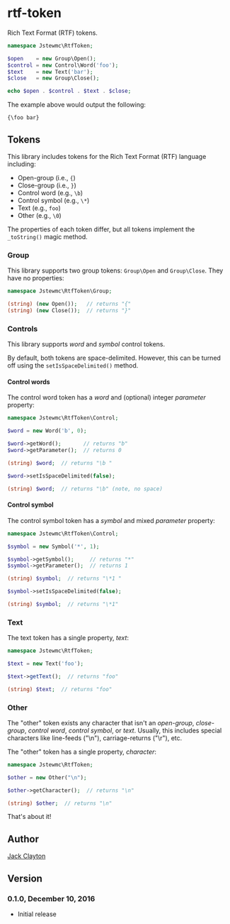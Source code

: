 # rtf-token
Rich Text Format (RTF) tokens.

```php
namespace Jstewmc\RtfToken;

$open    = new Group\Open();
$control = new Control\Word('foo');
$text    = new Text('bar');
$close   = new Group\Close();

echo $open . $control . $text . $close;

```

The example above would output the following:

```
{\foo bar}
```

## Tokens

This library includes tokens for the Rich Text Format (RTF) language including:

* Open-group (i.e., `{`)
* Close-group (i.e., `}`)
* Control word (e.g., `\b`)
* Control symbol (e.g., `\*`)
* Text (e.g., `foo`)
* Other (e.g., `\0`)

The properties of each token differ, but all tokens implement the `_toString()` magic method.

### Group

This library supports two group tokens: `Group\Open` and `Group\Close`. They have no properties:

```php
namespace Jstewmc\RtfToken\Group;

(string) (new Open());   // returns "{"
(string) (new Close());  // returns "}"
```

### Controls

This library supports _word_ and _symbol_ control tokens. 

By default, both tokens are space-delimited. However, this can be turned off using the `setIsSpaceDelimited()` method.

#### Control words

The control word token has a _word_ and (optional) integer _parameter_ property:

```php
namespace Jstewmc\RtfToken\Control;

$word = new Word('b', 0);

$word->getWord();       // returns "b"
$word->getParameter();  // returns 0

(string) $word;  // returns "\b "

$word->setIsSpaceDelimited(false);

(string) $word;  // returns "\b" (note, no space)
```

#### Control symbol

The control symbol token has a _symbol_ and mixed _parameter_ property:

```php
namespace Jstewmc\RtfToken\Control;

$symbol = new Symbol('*', 1);

$symbol->getSymbol();     // returns "*"
$symbol->getParameter();  // returns 1

(string) $symbol;  // returns "\*1 "

$symbol->setIsSpaceDelimited(false);

(string) $symbol;  // returns "\*1"
```

### Text

The text token has a single property, _text_:

```php
namespace Jstewmc\RtfToken;

$text = new Text('foo');

$text->getText();  // returns "foo"

(string) $text;  // returns "foo"
```

### Other

The "other" token exists any character that isn't an _open-group_, _close-group_, _control word_, _control symbol_, or _text_. Usually, this includes special characters like line-feeds ("\n"), carriage-returns ("\r"), etc.

The "other" token has a single property, _character_:

```php
namespace Jstewmc\RtfToken;

$other = new Other("\n");

$other->getCharacter();  // returns "\n"

(string) $other;  // returns "\n"
```

That's about it!

## Author

[Jack Clayton](mailto:clayjs0@gmail.com)

## Version

### 0.1.0, December 10, 2016

* Initial release
